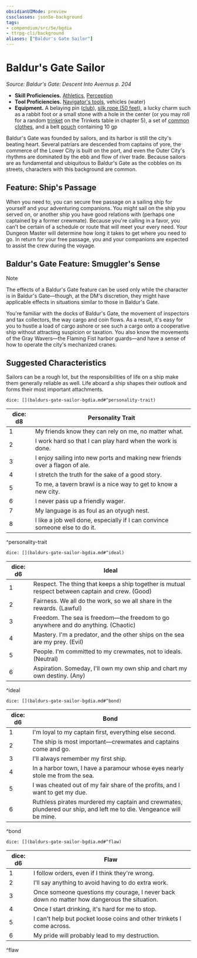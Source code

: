 ```yaml
---
obsidianUIMode: preview
cssclasses: json5e-background
tags:
- compendium/src/5e/bgdia
- ttrpg-cli/background
aliases: ["Baldur's Gate Sailor"]
---
```

# Baldur's Gate Sailor
*Source: Baldur's Gate: Descent Into Avernus p. 204*  

- **Skill Proficiencies.** [Athletics](/compendium/rules/skills.md#Athletics), [Perception](/compendium/rules/skills.md#Perception)  
- **Tool Proficiencies.** [Navigator's tools](compendium/items/navigators-tools.md), vehicles (water)  
- **Equipment.** A belaying pin ([club](compendium/items/club.md)), [silk rope (50 feet)](compendium/items/silk-rope-50-feet.md), a lucky charm such as a rabbit foot or a small stone with a hole in the center (or you may roll for a random [trinket](compendium/items/trinket.md) on the Trinkets table in chapter 5), a set of [common clothes](compendium/items/common-clothes.md), and a belt [pouch](compendium/items/pouch.md) containing 10 gp  

Baldur's Gate was founded by sailors, and its harbor is still the city's beating heart. Several patriars are descended from captains of yore, the commerce of the Lower City is built on the port, and even the Outer City's rhythms are dominated by the ebb and flow of river trade. Because sailors are as fundamental and ubiquitous to Baldur's Gate as the cobbles on its streets, characters with this background are common.

## Feature: Ship's Passage

When you need to, you can secure free passage on a sailing ship for yourself and your adventuring companions. You might sail on the ship you served on, or another ship you have good relations with (perhaps one captained by a former crewmate). Because you're calling in a favor, you can't be certain of a schedule or route that will meet your every need. Your Dungeon Master will determine how long it takes to get where you need to go. In return for your free passage, you and your companions are expected to assist the crew during the voyage.

## Baldur's Gate Feature: Smuggler's Sense

> [!note]
> The effects of a Baldur's Gate feature can be used only while the character is in Baldur's Gate—though, at the DM's discretion, they might have applicable effects in situations similar to those in Baldur's Gate.

You're familiar with the docks of Baldur's Gate, the movement of inspectors and tax collectors, the way cargo and coin flows. As a result, it's easy for you to hustle a load of cargo ashore or see such a cargo onto a cooperative ship without attracting suspicion or taxation. You also know the movements of the Gray Wavers—the Flaming Fist harbor guards—and have a sense of how to operate the city's mechanized cranes.

## Suggested Characteristics

Sailors can be a rough lot, but the responsibilities of life on a ship make them generally reliable as well. Life aboard a ship shapes their outlook and forms their most important attachments.

`dice: [](baldurs-gate-sailor-bgdia.md#^personality-trait)`

| dice: d8 | Personality Trait |
|----------|-------------------|
| 1 | My friends know they can rely on me, no matter what. |
| 2 | I work hard so that I can play hard when the work is done. |
| 3 | I enjoy sailing into new ports and making new friends over a flagon of ale. |
| 4 | I stretch the truth for the sake of a good story. |
| 5 | To me, a tavern brawl is a nice way to get to know a new city. |
| 6 | I never pass up a friendly wager. |
| 7 | My language is as foul as an otyugh nest. |
| 8 | I like a job well done, especially if I can convince someone else to do it. |
^personality-trait

`dice: [](baldurs-gate-sailor-bgdia.md#^ideal)`

| dice: d6 | Ideal |
|----------|-------|
| 1 | Respect. The thing that keeps a ship together is mutual respect between captain and crew. (Good) |
| 2 | Fairness. We all do the work, so we all share in the rewards. (Lawful) |
| 3 | Freedom. The sea is freedom—the freedom to go anywhere and do anything. (Chaotic) |
| 4 | Mastery. I'm a predator, and the other ships on the sea are my prey. (Evil) |
| 5 | People. I'm committed to my crewmates, not to ideals. (Neutral) |
| 6 | Aspiration. Someday, I'll own my own ship and chart my own destiny. (Any) |
^ideal

`dice: [](baldurs-gate-sailor-bgdia.md#^bond)`

| dice: d6 | Bond |
|----------|------|
| 1 | I'm loyal to my captain first, everything else second. |
| 2 | The ship is most important—crewmates and captains come and go. |
| 3 | I'll always remember my first ship. |
| 4 | In a harbor town, I have a paramour whose eyes nearly stole me from the sea. |
| 5 | I was cheated out of my fair share of the profits, and I want to get my due. |
| 6 | Ruthless pirates murdered my captain and crewmates, plundered our ship, and left me to die. Vengeance will be mine. |
^bond

`dice: [](baldurs-gate-sailor-bgdia.md#^flaw)`

| dice: d6 | Flaw |
|----------|------|
| 1 | I follow orders, even if I think they're wrong. |
| 2 | I'll say anything to avoid having to do extra work. |
| 3 | Once someone questions my courage, I never back down no matter how dangerous the situation. |
| 4 | Once I start drinking, it's hard for me to stop. |
| 5 | I can't help but pocket loose coins and other trinkets I come across. |
| 6 | My pride will probably lead to my destruction. |
^flaw